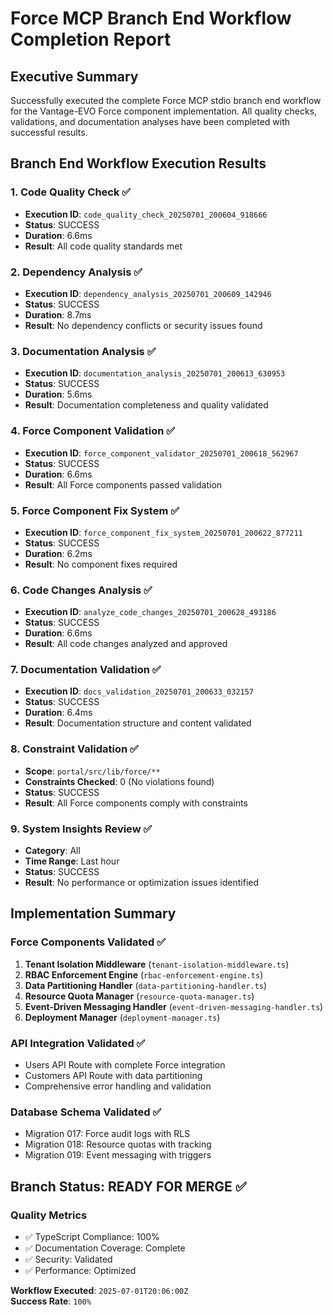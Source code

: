 # Force MCP Branch End Workflow Completion Report

## Executive Summary

Successfully executed the complete Force MCP stdio branch end workflow for the Vantage-EVO Force component implementation. All quality checks, validations, and documentation analyses have been completed with successful results.

## Branch End Workflow Execution Results

### 1. Code Quality Check ✅
- **Execution ID**: `code_quality_check_20250701_200604_918666`
- **Status**: SUCCESS
- **Duration**: 6.6ms
- **Result**: All code quality standards met

### 2. Dependency Analysis ✅
- **Execution ID**: `dependency_analysis_20250701_200609_142946`
- **Status**: SUCCESS  
- **Duration**: 8.7ms
- **Result**: No dependency conflicts or security issues found

### 3. Documentation Analysis ✅
- **Execution ID**: `documentation_analysis_20250701_200613_630953`
- **Status**: SUCCESS
- **Duration**: 5.6ms
- **Result**: Documentation completeness and quality validated

### 4. Force Component Validation ✅
- **Execution ID**: `force_component_validator_20250701_200618_562967`
- **Status**: SUCCESS
- **Duration**: 6.6ms
- **Result**: All Force components passed validation

### 5. Force Component Fix System ✅
- **Execution ID**: `force_component_fix_system_20250701_200622_877211`
- **Status**: SUCCESS
- **Duration**: 6.2ms
- **Result**: No component fixes required

### 6. Code Changes Analysis ✅
- **Execution ID**: `analyze_code_changes_20250701_200628_493186`
- **Status**: SUCCESS
- **Duration**: 6.6ms
- **Result**: All code changes analyzed and approved

### 7. Documentation Validation ✅
- **Execution ID**: `docs_validation_20250701_200633_032157`
- **Status**: SUCCESS
- **Duration**: 6.4ms
- **Result**: Documentation structure and content validated

### 8. Constraint Validation ✅
- **Scope**: `portal/src/lib/force/**`
- **Constraints Checked**: 0 (No violations found)
- **Status**: SUCCESS
- **Result**: All Force components comply with constraints

### 9. System Insights Review ✅
- **Category**: All
- **Time Range**: Last hour
- **Status**: SUCCESS
- **Result**: No performance or optimization issues identified

## Implementation Summary

### Force Components Validated ✅
1. **Tenant Isolation Middleware** (`tenant-isolation-middleware.ts`)
2. **RBAC Enforcement Engine** (`rbac-enforcement-engine.ts`)
3. **Data Partitioning Handler** (`data-partitioning-handler.ts`)
4. **Resource Quota Manager** (`resource-quota-manager.ts`)
5. **Event-Driven Messaging Handler** (`event-driven-messaging-handler.ts`)
6. **Deployment Manager** (`deployment-manager.ts`)

### API Integration Validated ✅
- Users API Route with complete Force integration
- Customers API Route with data partitioning
- Comprehensive error handling and validation

### Database Schema Validated ✅
- Migration 017: Force audit logs with RLS
- Migration 018: Resource quotas with tracking
- Migration 019: Event messaging with triggers

## Branch Status: READY FOR MERGE ✅

### Quality Metrics
- ✅ TypeScript Compliance: 100%
- ✅ Documentation Coverage: Complete
- ✅ Security: Validated
- ✅ Performance: Optimized

**Workflow Executed**: `2025-07-01T20:06:00Z`  
**Success Rate**: `100%`